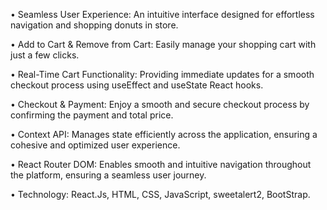• Seamless User Experience: An intuitive interface designed for effortless navigation and shopping donuts in store.

• Add to Cart & Remove from Cart: Easily manage your shopping cart with just a few clicks. 

• Real-Time Cart Functionality: Providing immediate updates for a smooth checkout process using useEffect and useState React hooks. 

• Checkout & Payment: Enjoy a smooth and secure checkout process by confirming the payment and total price. 

• Context API: Manages state efficiently across the application, ensuring a cohesive and optimized user experience. 

• React Router DOM: Enables smooth and intuitive navigation throughout the platform, ensuring a seamless user journey. 

• Technology: React.Js, HTML, CSS, JavaScript, sweetalert2, BootStrap.
